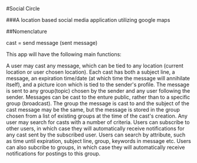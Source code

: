#Social Circle

###A location based social media application utilizing google maps

##Nomenclature

cast = send message (sent message)

This app will have the following main functions:

A user may cast any message, which can be tied to any location (current location or user chosen location). Each cast has both a subject line, a message, an expiration time/date (at which time the message will annihilate itself), and a picture icon which is tied to the sender's profile. The message is sent to any group(topic) chosen by the sender and any user following the sender. Messages can be cast to the enture public, rather than to a specific group (broadcast). The group the message is cast to and the subject of the cast message may be the same, but the message is stored in the group chosen from a list of existing groups at the time of the cast's creation.
Any user may search for casts with a number of criteria. Users can subscribe to other users, in which case they will automatically receive notifications for any cast sent by the subscribed user. Users can search by attribute, such as time until expiration, subject line, group, keywords in message etc. Users can also subcribe to groups, in which case they will automatically receive notifications for postings to this group.